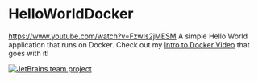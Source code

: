 # HelloWorldDocker
https://www.youtube.com/watch?v=FzwIs2jMESM
A simple Hello World application that runs on Docker. Check out my [Intro to Docker Video](https://youtu.be/FzwIs2jMESM) that goes with it!


[![JetBrains team project](http://jb.gg/badges/team.svg)](https://confluence.jetbrains.com/display/ALL/JetBrains+on+GitHub)
